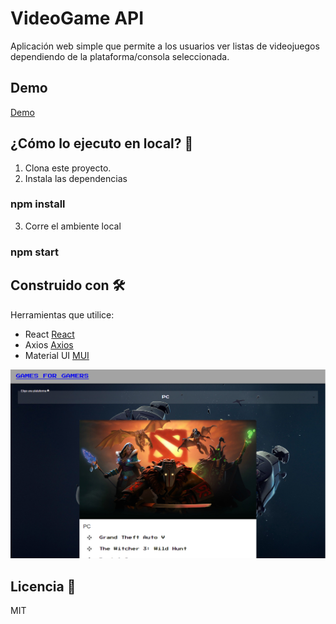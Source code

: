 # VideoGame API

Aplicación web simple que permite a los usuarios ver listas de videojuegos dependiendo de la plataforma/consola seleccionada.

## Demo

[Demo](https://namined.github.io/VideoGame-API/)

## ¿Cómo lo ejecuto en local? 🔧

1. Clona este proyecto.
2. Instala las dependencias

### npm install

3. Corre el ambiente local

### npm start

## Construido con 🛠️

Herramientas que utilice:

- React [React](https://es.reactjs.org/)
- Axios [Axios](https://www.npmjs.com/package/axios)
- Material UI [MUI](https://mui.com/)

<img src="./public/readmeImg.png" alt="VideoGame"/>

## Licencia 📄

MIT
